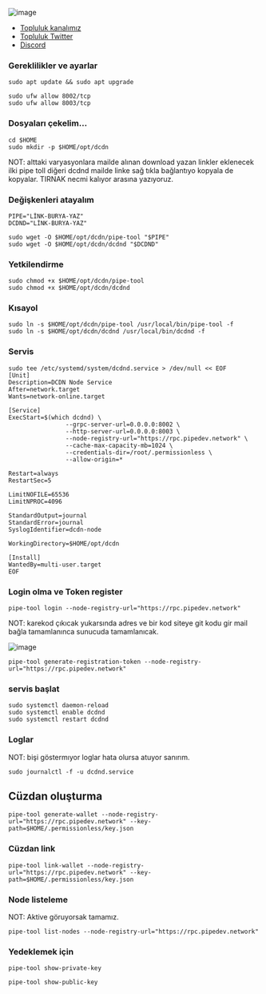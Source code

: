 

![image](https://github.com/user-attachments/assets/c912adba-b9b2-431f-acd5-99f6f6ce6753)

 * [Topluluk kanalımız](https://t.me/corenodechat)<br>
 * [Topluluk Twitter](https://twitter.com/corenodeHQ)<br>
 * [Discord](https://discord.com/invite/0glabs)<br>

### Gereklilikler ve ayarlar
```
sudo apt update && sudo apt upgrade
```
```
sudo ufw allow 8002/tcp
sudo ufw allow 8003/tcp
```

### Dosyaları çekelim...
```
cd $HOME
sudo mkdir -p $HOME/opt/dcdn
```
NOT: alttaki varyasyonlara mailde alınan download yazan linkler eklenecek ilki pipe toll diğeri dcdnd mailde linke sağ tıkla bağlantıyo kopyala de kopyalar. TIRNAK necmi kalıyor arasına yazıyoruz.
### Değişkenleri atayalım
```
PIPE="LİNK-BURYA-YAZ"
DCDND="LİNK-BURYA-YAZ"
```
```
sudo wget -O $HOME/opt/dcdn/pipe-tool "$PIPE"
sudo wget -O $HOME/opt/dcdn/dcdnd "$DCDND"
```
### Yetkilendirme
```
sudo chmod +x $HOME/opt/dcdn/pipe-tool
sudo chmod +x $HOME/opt/dcdn/dcdnd
```
### Kısayol
```
sudo ln -s $HOME/opt/dcdn/pipe-tool /usr/local/bin/pipe-tool -f
sudo ln -s $HOME/opt/dcdn/dcdnd /usr/local/bin/dcdnd -f
```
### Servis
```
sudo tee /etc/systemd/system/dcdnd.service > /dev/null << EOF
[Unit]
Description=DCDN Node Service
After=network.target
Wants=network-online.target

[Service]
ExecStart=$(which dcdnd) \
                --grpc-server-url=0.0.0.0:8002 \
                --http-server-url=0.0.0.0:8003 \
                --node-registry-url="https://rpc.pipedev.network" \
                --cache-max-capacity-mb=1024 \
                --credentials-dir=/root/.permissionless \
                --allow-origin=*

Restart=always
RestartSec=5

LimitNOFILE=65536
LimitNPROC=4096

StandardOutput=journal
StandardError=journal
SyslogIdentifier=dcdn-node

WorkingDirectory=$HOME/opt/dcdn

[Install]
WantedBy=multi-user.target
EOF
```
### Login olma ve Token register
```
pipe-tool login --node-registry-url="https://rpc.pipedev.network"
```
NOT: karekod çıkıcak yukarsında adres ve bir kod siteye git kodu gir mail bağla tamamlanınca sunucuda tamamlanıcak.

![image](https://github.com/user-attachments/assets/95ad2deb-e2b1-4ac1-9ef6-c4a2801ae3dd)


```
pipe-tool generate-registration-token --node-registry-url="https://rpc.pipedev.network"
```
### servis başlat
```
sudo systemctl daemon-reload
sudo systemctl enable dcdnd
sudo systemctl restart dcdnd
```
### Loglar
NOT: bişi göstermıyor loglar hata olursa atuyor sanırım.
```
sudo journalctl -f -u dcdnd.service
```
## Cüzdan oluşturma
```
pipe-tool generate-wallet --node-registry-url="https://rpc.pipedev.network" --key-path=$HOME/.permissionless/key.json
```
### Cüzdan link
```
pipe-tool link-wallet --node-registry-url="https://rpc.pipedev.network" --key-path=$HOME/.permissionless/key.json
```
### Node listeleme
NOT: Aktive göruyorsak tamamız.
```
pipe-tool list-nodes --node-registry-url="https://rpc.pipedev.network"
```
### Yedeklemek için
```
pipe-tool show-private-key
```
```
pipe-tool show-public-key
```








